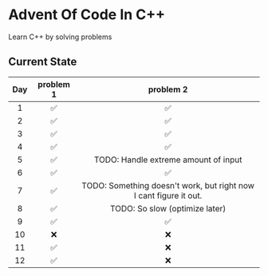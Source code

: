 # Advent Of Code In C++

Learn C++ by solving problems

## Current State
|Day|problem 1|problem 2|
|:---:|:---:|:---:|
|1|✅|✅|
|2|✅|✅|
|3|✅|✅|
|4|✅|✅|
|5|✅|TODO: Handle extreme amount of input|
|6|✅|✅|
|7|✅|TODO: Something doesn't work, but right now I cant figure it out.|
|8|✅|TODO: So slow (optimize later)|
|9|✅|✅|
|10|❌|❌|
|11|✅|❌|
|12|✅|❌|
